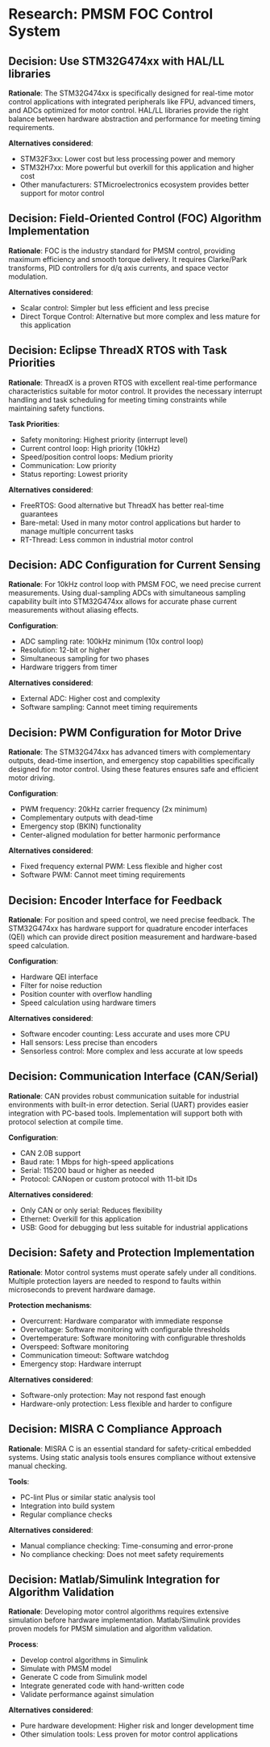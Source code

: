 # Research: PMSM FOC Control System

## Decision: Use STM32G474xx with HAL/LL libraries
**Rationale**: The STM32G474xx is specifically designed for real-time motor control applications with integrated peripherals like FPU, advanced timers, and ADCs optimized for motor control. HAL/LL libraries provide the right balance between hardware abstraction and performance for meeting timing requirements.

**Alternatives considered**:
- STM32F3xx: Lower cost but less processing power and memory
- STM32H7xx: More powerful but overkill for this application and higher cost
- Other manufacturers: STMicroelectronics ecosystem provides better support for motor control

## Decision: Field-Oriented Control (FOC) Algorithm Implementation
**Rationale**: FOC is the industry standard for PMSM control, providing maximum efficiency and smooth torque delivery. It requires Clarke/Park transforms, PID controllers for d/q axis currents, and space vector modulation.

**Alternatives considered**:
- Scalar control: Simpler but less efficient and less precise
- Direct Torque Control: Alternative but more complex and less mature for this application

## Decision: Eclipse ThreadX RTOS with Task Priorities
**Rationale**: ThreadX is a proven RTOS with excellent real-time performance characteristics suitable for motor control. It provides the necessary interrupt handling and task scheduling for meeting timing constraints while maintaining safety functions.

**Task Priorities**:
- Safety monitoring: Highest priority (interrupt level)
- Current control loop: High priority (10kHz)
- Speed/position control loops: Medium priority
- Communication: Low priority
- Status reporting: Lowest priority

**Alternatives considered**:
- FreeRTOS: Good alternative but ThreadX has better real-time guarantees
- Bare-metal: Used in many motor control applications but harder to manage multiple concurrent tasks
- RT-Thread: Less common in industrial motor control

## Decision: ADC Configuration for Current Sensing
**Rationale**: For 10kHz control loop with PMSM FOC, we need precise current measurements. Using dual-sampling ADCs with simultaneous sampling capability built into STM32G474xx allows for accurate phase current measurements without aliasing effects.

**Configuration**:
- ADC sampling rate: 100kHz minimum (10x control loop)
- Resolution: 12-bit or higher
- Simultaneous sampling for two phases
- Hardware triggers from timer

**Alternatives considered**:
- External ADC: Higher cost and complexity
- Software sampling: Cannot meet timing requirements

## Decision: PWM Configuration for Motor Drive
**Rationale**: The STM32G474xx has advanced timers with complementary outputs, dead-time insertion, and emergency stop capabilities specifically designed for motor control. Using these features ensures safe and efficient motor driving.

**Configuration**:
- PWM frequency: 20kHz carrier frequency (2x minimum)
- Complementary outputs with dead-time
- Emergency stop (BKIN) functionality
- Center-aligned modulation for better harmonic performance

**Alternatives considered**:
- Fixed frequency external PWM: Less flexible and higher cost
- Software PWM: Cannot meet timing requirements

## Decision: Encoder Interface for Feedback
**Rationale**: For position and speed control, we need precise feedback. The STM32G474xx has hardware support for quadrature encoder interfaces (QEI) which can provide direct position measurement and hardware-based speed calculation.

**Configuration**:
- Hardware QEI interface
- Filter for noise reduction
- Position counter with overflow handling
- Speed calculation using hardware timers

**Alternatives considered**:
- Software encoder counting: Less accurate and uses more CPU
- Hall sensors: Less precise than encoders
- Sensorless control: More complex and less accurate at low speeds

## Decision: Communication Interface (CAN/Serial)
**Rationale**: CAN provides robust communication suitable for industrial environments with built-in error detection. Serial (UART) provides easier integration with PC-based tools. Implementation will support both with protocol selection at compile time.

**Configuration**:
- CAN 2.0B support
- Baud rate: 1 Mbps for high-speed applications
- Serial: 115200 baud or higher as needed
- Protocol: CANopen or custom protocol with 11-bit IDs

**Alternatives considered**:
- Only CAN or only serial: Reduces flexibility
- Ethernet: Overkill for this application
- USB: Good for debugging but less suitable for industrial applications

## Decision: Safety and Protection Implementation
**Rationale**: Motor control systems must operate safely under all conditions. Multiple protection layers are needed to respond to faults within microseconds to prevent hardware damage.

**Protection mechanisms**:
- Overcurrent: Hardware comparator with immediate response
- Overvoltage: Software monitoring with configurable thresholds
- Overtemperature: Software monitoring with configurable thresholds
- Overspeed: Software monitoring
- Communication timeout: Software watchdog
- Emergency stop: Hardware interrupt

**Alternatives considered**:
- Software-only protection: May not respond fast enough
- Hardware-only protection: Less flexible and harder to configure

## Decision: MISRA C Compliance Approach
**Rationale**: MISRA C is an essential standard for safety-critical embedded systems. Using static analysis tools ensures compliance without extensive manual checking.

**Tools**:
- PC-lint Plus or similar static analysis tool
- Integration into build system
- Regular compliance checks

**Alternatives considered**:
- Manual compliance checking: Time-consuming and error-prone
- No compliance checking: Does not meet safety requirements

## Decision: Matlab/Simulink Integration for Algorithm Validation
**Rationale**: Developing motor control algorithms requires extensive simulation before hardware implementation. Matlab/Simulink provides proven models for PMSM simulation and algorithm validation.

**Process**:
- Develop control algorithms in Simulink
- Simulate with PMSM model
- Generate C code from Simulink model
- Integrate generated code with hand-written code
- Validate performance against simulation

**Alternatives considered**:
- Pure hardware development: Higher risk and longer development time
- Other simulation tools: Less proven for motor control applications